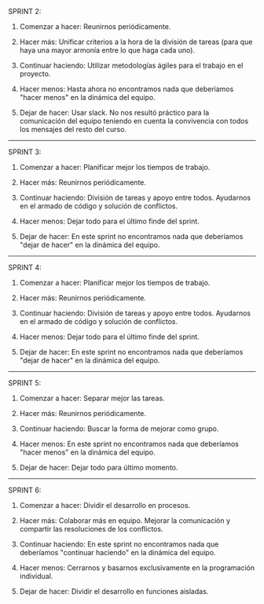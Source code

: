 SPRINT 2:

1. Comenzar a hacer:
Reunirnos periódicamente.

2. Hacer más:
Unificar criterios a la hora de la división de tareas (para que haya una mayor armonía entre lo que haga cada uno).

3. Continuar haciendo:
Utilizar metodologías ágiles para el trabajo en el proyecto.

4. Hacer menos:
Hasta ahora no encontramos nada que deberíamos "hacer menos" en la dinámica del equipo.

5. Dejar de hacer:
Usar slack. No nos resultó práctico para la comunicación del equipo teniendo en cuenta la convivencia con todos los mensajes del resto del curso.


------------------------------------------------------------------------------------------------------------------------------------------------------------------------

SPRINT 3:

1. Comenzar a hacer:
Planificar mejor los tiempos de trabajo.

2. Hacer más:
Reunirnos periódicamente.

3. Continuar haciendo:
División de tareas y apoyo entre todos. Ayudarnos en el armado de código y solución de conflictos.

4. Hacer menos:
Dejar todo para el último finde del sprint.

5. Dejar de hacer:
En este sprint no encontramos nada que deberíamos "dejar de hacer" en la dinámica del equipo.


------------------------------------------------------------------------------------------------------------------------------------------------------------------------

SPRINT 4:

1. Comenzar a hacer:
Planificar mejor los tiempos de trabajo.

2. Hacer más:
Reunirnos periódicamente.

3. Continuar haciendo:
División de tareas y apoyo entre todos. Ayudarnos en el armado de código y solución de conflictos.

4. Hacer menos:
Dejar todo para el último finde del sprint.

5. Dejar de hacer:
En este sprint no encontramos nada que deberíamos "dejar de hacer" en la dinámica del equipo.


------------------------------------------------------------------------------------------------------------------------------------------------------------------------

SPRINT 5:

1. Comenzar a hacer:
Separar mejor las tareas.

2. Hacer más:
Reunirnos periódicamente.

3. Continuar haciendo:
Buscar la forma de mejorar como grupo.

4. Hacer menos:
En este sprint no encontramos nada que deberíamos "hacer menos" en la dinámica del equipo.

5. Dejar de hacer:
Dejar todo para último momento.


------------------------------------------------------------------------------------------------------------------------------------------------------------------------

SPRINT 6:

1. Comenzar a hacer:
Dividir el desarrollo en procesos.

2. Hacer más:
Colaborar más en equipo. Mejorar la comunicación y compartir las resoluciones de los conflictos.

3. Continuar haciendo:
En este sprint no encontramos nada que deberíamos "continuar haciendo" en la dinámica del equipo.

4. Hacer menos:
Cerrarnos y basarnos exclusivamente en la programación individual.

5. Dejar de hacer:
Dividir el desarrollo en funciones aisladas.
